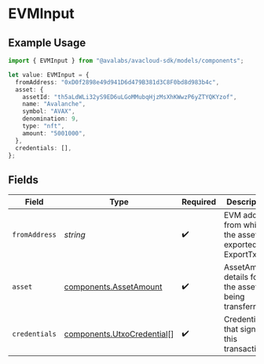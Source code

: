 # EVMInput

## Example Usage

```typescript
import { EVMInput } from "@avalabs/avacloud-sdk/models/components";

let value: EVMInput = {
  fromAddress: "0xD0f2898e49d941D6d479B381d3C8F0bd8d983b4c",
  asset: {
    assetId: "th5aLdWLi32yS9ED6uLGoMMubqHjzMsXhKWwzP6yZTYQKYzof",
    name: "Avalanche",
    symbol: "AVAX",
    denomination: 9,
    type: "nft",
    amount: "5001000",
  },
  credentials: [],
};
```

## Fields

| Field                                                                    | Type                                                                     | Required                                                                 | Description                                                              | Example                                                                  |
| ------------------------------------------------------------------------ | ------------------------------------------------------------------------ | ------------------------------------------------------------------------ | ------------------------------------------------------------------------ | ------------------------------------------------------------------------ |
| `fromAddress`                                                            | *string*                                                                 | :heavy_check_mark:                                                       | EVM address from which the asset is exported in ExportTx.                | 0xD0f2898e49d941D6d479B381d3C8F0bd8d983b4c                               |
| `asset`                                                                  | [components.AssetAmount](../../models/components/assetamount.md)         | :heavy_check_mark:                                                       | AssetAmount details for the asset being transferred.                     |                                                                          |
| `credentials`                                                            | [components.UtxoCredential](../../models/components/utxocredential.md)[] | :heavy_check_mark:                                                       | Credentials that signed this transaction.                                |                                                                          |